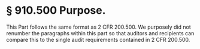 # § 910.500   Purpose.

This Part follows the same format as 2 CFR 200.500. We purposely did not renumber the paragraphs within this part so that auditors and recipients can compare this to the single audit requirements contained in 2 CFR 200.500.




